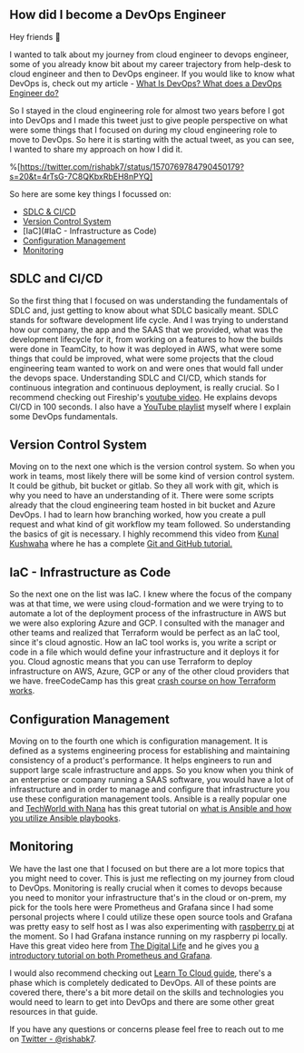 ## How did I become a DevOps Engineer

Hey friends 👋

I wanted to talk about my journey from cloud engineer to devops engineer, some of you already know bit about my career trajectory from help-desk to cloud engineer and then to DevOps engineer.
If you would like to know what DevOps is, check out my article - [What Is DevOps? What does a DevOps Engineer do?](https://blog.rishabkumar.com/what-is-devops-what-does-a-devops-engineer-do)

So I stayed in the cloud engineering role for almost two years before I got into DevOps and I made this tweet just to give people perspective on what were some things that I focused on during my cloud engineering role to move to DevOps. So here it is starting with the actual tweet, as you can see, I wanted to share my approach on how I did it.

%[https://twitter.com/rishabk7/status/1570769784790450179?s=20&t=4rTsG-7C8QKbxRbEH8nPYQ]

So here are some key things I focussed on:
- [SDLC & CI/CD](#sdlc-cicd)
- [Version Control System](#version-control-system)
- [IaC](#IaC - Infrastructure as Code)
- [Configuration Management](#configurationmanagement)
- [Monitoring](#monitoring)

## SDLC and CI/CD <a name="sdlc-cicd"></a>

So the first thing that I focused on was understanding the fundamentals of SDLC and, just getting to know about what SDLC basically meant. SDLC stands for software development life cycle. And I  was trying to understand how our company, the app and the SAAS that we provided, what was the development lifecycle for it, from working on a features to how the builds were done in TeamCity, to how it was deployed in AWS, what were some things that could be improved, what were some projects that the cloud engineering team wanted to work on and were ones that would fall under the devops space.
Understanding SDLC and CI/CD, which stands for continuous integration and continuous deployment, is really crucial. So I recommend checking out Fireship's [youtube video](https://youtu.be/scEDHsr3APg). He explains devops CI/CD in 100 seconds. I also have a [YouTube playlist](https://youtube.com/playlist?list=PLK_LRl1CH4L9ZI0N6WqmQE-Y_-lflAbqM) myself where I explain some DevOps fundamentals.


## Version Control System

Moving on to the next one which is the version control system. So when you work in teams, most likely there will be some kind of version control system. It could be github, bit bucket or gitlab. So they all work with git, which is why you need to have an understanding of it. 
There were some scripts already that the cloud engineering team hosted in bit bucket and Azure DevOps. I had to learn how branching worked, how you create a pull request and what kind of git workflow my team followed. So understanding the basics of git is necessary.
I highly recommend this video from [Kunal Kushwaha](https://twitter.com/kunalstwt) where he has a complete [Git and GitHub tutorial.](https://youtu.be/apGV9Kg7ics)


## IaC - Infrastructure as Code

So the next one on the list was IaC.
I knew where the focus of the company was at that time, we were using cloud-formation and we were trying to to automate a lot of the deployment process of the infrastructure in AWS but we were also exploring Azure and GCP. I consulted with the manager and other teams and realized that Terraform would be perfect as an IaC tool, since it's cloud agnostic.
How an IaC tool works is, you write a script or code in a file which would define your infrastructure and it deploys it for you. Cloud agnostic means that you can use Terraform to deploy infrastructure on AWS, Azure, GCP or any of the other cloud providers that we have.
freeCodeCamp has this great [crash course on how Terraform works](https://youtu.be/SLB_c_ayRMo).

<a name="configurationmanagement"></a>
## Configuration Management

Moving on to the fourth one which is configuration management.
It is defined as a systems engineering process for establishing and maintaining consistency of a product's performance. It helps engineers to run and support large scale infrastructure and apps. So you know when you think of an enterprise or company running a SAAS software, you would have a lot of infrastructure and in order to manage and configure that infrastructure you use these configuration management tools. Ansible is a really popular one and [TechWorld with Nana](https://twitter.com/Njuchi_) has this great tutorial on [what is Ansible and how you utilize Ansible playbooks](https://youtu.be/1id6ERvfozo).


## Monitoring

We have the last one that I focused on but there are a lot more topics that you might need to cover. This is just me reflecting on my journey from cloud to DevOps.
Monitoring is really crucial when it comes to devops because you need to monitor your infrastructure that's in the cloud or on-prem, my pick for the tools here were Prometheus and Grafana since I had some personal projects where I could utilize these open source tools and Grafana was pretty easy to self host as I was also experimenting with [raspberry pi](https://www.raspberrypi.org/) at the moment. So I had Grafana instance running on my raspberry pi locally.
Have this great video here from [The Digital Life](https://twitter.com/christian_tdl) and he gives you [a introductory tutorial on both Prometheus and Grafana](https://youtu.be/9TJx7QTrTyo).

I would also recommend checking out [Learn To Cloud guide](https://learntocloud.guide), there's a phase which is completely dedicated to DevOps. All of these points are covered there, there's a bit more detail on the skills and technologies you would need to learn to get into DevOps and there are some other great resources in that guide.

If you have any questions or concerns please feel free to reach out to me on [Twitter - @rishabk7](https://twitter.com/rishabk7).